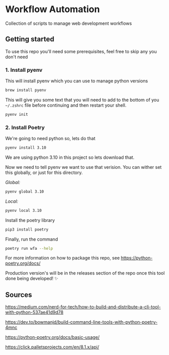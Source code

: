 # Workflow Automation
Collection of scripts to manage web development workflows

## Getting started
To use this repo you'll need some prerequisites, feel free to skip any you don't need

### 1. Install pyenv

This will install pyenv which you can use to manage python versions
```zsh
brew install pyenv
```

This will give you some text that you will need to add to the bottom of you `~/.zshrc` file before continuing and then restart your shell. 
```zsh
pyenv init
```

### 2. Install Poetry

We're going to need python so, lets do that
```zsh
pyenv install 3.10
```
We are using python 3.10 in this project so lets download that. 

Now we need to tell pyenv we want to use that verision. You can wither set this globally, or just for this directory.

*Global:*
```zsh
pyenv global 3.10
```
*Local:*
```zsh
pyenv local 3.10
```

Install the poetry library
```zsh
pip3 install poetry
```

Finally, run the command
```zsh
poetry run wfa --help
```
For more information on how to package this repo, see https://python-poetry.org/docs/

Production version's will be in the releases section of the repo once this tool done being developed! ✨

## Sources

https://medium.com/nerd-for-tech/how-to-build-and-distribute-a-cli-tool-with-python-537ae41d9d78

https://dev.to/bowmanjd/build-command-line-tools-with-python-poetry-4mnc

https://python-poetry.org/docs/basic-usage/

https://click.palletsprojects.com/en/8.1.x/api/